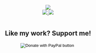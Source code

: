 <p align="center">
<a href="https://github.com/NinjaLabs-Dev">
  <img src="https://github-readme-stats.vercel.app/api?username=NinjaLabs-Dev&count_private=true&hide_border=true&show_icons=true&include_all_commits=true&bg_color=1b1b1b&title_color=ffffff&text_color=FFFFFF&icon_color=FFFFFF">
</a>
  <br>
<a href="https://wakatime.com/@NinjaLabs">
  <img src="https://github-readme-stats.vercel.app/api/wakatime?username=NinjaLabs&show_icons=true&hide_border=true&bg_color=1b1b1b&title_color=ffffff&text_color=FFFFFF&icon_color=FFFFFF">
</a>  
<a href="https://github.com/NinjaLabs-Dev">
  <img src="https://github-readme-stats.vercel.app/api/top-langs/?username=NinjaLabs-Dev&layout=compact&show_icons=true&hide_border=true&bg_color=1b1b1b&title_color=ffffff&text_color=FFFFFF&icon_color=FFFFFF">
</a>  
<br>
<br>

<h2 align="center">Like my work? Support me!</h2>

<p align="center">

 <form action="https://www.paypal.com/donate" method="post" target="_top" align="center">
  <input type="hidden" name="hosted_button_id" value="R22KA59DG36GE" />
  <input type="image" src="https://www.paypalobjects.com/en_US/GB/i/btn/btn_donateCC_LG.gif" border="0" name="submit" title="PayPal - The safer, easier way to pay online!" alt="Donate with PayPal button" />
  <img alt="" border="0" src="https://www.paypal.com/en_GB/i/scr/pixel.gif" width="1" height="1" />
  </form> 
</p>
